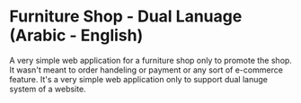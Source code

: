# Furniture Shop - Dual Lanuage (Arabic - English)
A very simple web application for a furniture shop only to promote the shop. It wasn't meant to order handeling or payment or any sort of e-commerce feature.
It's a very simple web application only to support dual lanuge system of a website.
